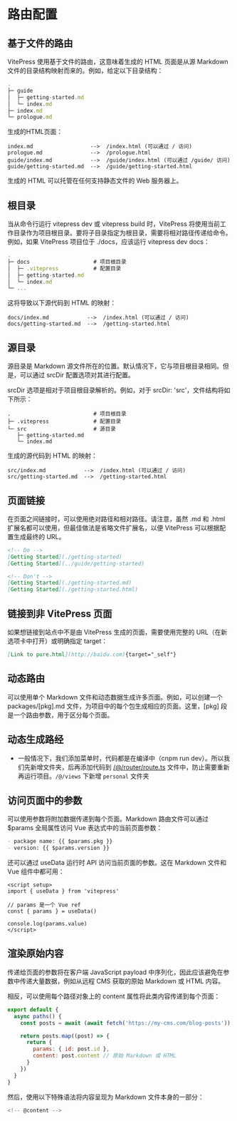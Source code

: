 # 路由配置

## 基于文件的路由

VitePress 使用基于文件的路由，这意味着生成的 HTML 页面是从源 Markdown 文件的目录结构映射而来的。例如，给定以下目录结构：

```ts
.
├─ guide
│  ├─ getting-started.md
│  └─ index.md
├─ index.md
└─ prologue.md
```
生成的HTML页面：
```
index.md                  -->  /index.html (可以通过 / 访问)
prologue.md               -->  /prologue.html
guide/index.md            -->  /guide/index.html (可以通过 /guide/ 访问)
guide/getting-started.md  -->  /guide/getting-started.html
```
生成的 HTML 可以托管在任何支持静态文件的 Web 服务器上。

## 根目录

当从命令行运行 vitepress dev 或 vitepress build 时，VitePress 将使用当前工作目录作为项目根目录。要将子目录指定为根目录，需要将相对路径传递给命令。例如，如果 VitePress 项目位于 ./docs，应该运行 vitepress dev docs：

```ts
.
├─ docs                    # 项目根目录
│  ├─ .vitepress           # 配置目录
│  ├─ getting-started.md
│  └─ index.md
└─ ...
```
这将导致以下源代码到 HTML 的映射：
```
docs/index.md            -->  /index.html (可以通过 / 访问)
docs/getting-started.md  -->  /getting-started.html
```

## 源目录

源目录是 Markdown 源文件所在的位置。默认情况下，它与项目根目录相同。但是，可以通过 srcDir 配置选项对其进行配置。

srcDir 选项是相对于项目根目录解析的。例如，对于 srcDir: 'src'，文件结构将如下所示：
```
.                          # 项目根目录
├─ .vitepress              # 配置目录
└─ src                     # 源目录
   ├─ getting-started.md
   └─ index.md
```
生成的源代码到 HTML 的映射：

```
src/index.md            -->  /index.html (可以通过 / 访问)
src/getting-started.md  -->  /getting-started.html
```
## 页面链接

在页面之间链接时，可以使用绝对路径和相对路径。请注意，虽然 .md 和 .html 扩展名都可以使用，但最佳做法是省略文件扩展名，以便 VitePress 可以根据配置生成最终的 URL。

```md
<!-- Do -->
[Getting Started](./getting-started)
[Getting Started](../guide/getting-started)

<!-- Don't -->
[Getting Started](./getting-started.md)
[Getting Started](./getting-started.html)
```

## 链接到非 VitePress 页面

如果想链接到站点中不是由 VitePress 生成的页面，需要使用完整的 URL（在新选项卡中打开）或明确指定 target：

```md
[Link to pure.html](http://baidu.com){target="_self"}
```

## 动态路由

可以使用单个 Markdown 文件和动态数据生成许多页面。例如，可以创建一个 packages/[pkg].md 文件，为项目中的每个包生成相应的页面。这里，[pkg] 段是一个路由参数，用于区分每个页面。

## 动态生成路经

- 一般情况下，我们添加菜单时，代码都是在编译中（cnpm run dev）。所以我们先新增文件夹，后再添加代码到 [/@/router/route.ts](https://gitee.com/lyt-top/vue-next-admin/blob/master/src/router/route.ts) 文件中，防止需要重新再运行项目。`/@/views` 下新增 `personal` 文件夹

## 访问页面中的参数

可以使用参数将附加数据传递到每个页面。Markdown 路由文件可以通过 $params 全局属性访问 Vue 表达式中的当前页面参数：

```md
- package name: {{ $params.pkg }}
- version: {{ $params.version }}
```

还可以通过 useData 运行时 API 访问当前页面的参数。这在 Markdown 文件和 Vue 组件中都可用：

```vue
<script setup>
import { useData } from 'vitepress'

// params 是一个 Vue ref
const { params } = useData()

console.log(params.value)
</script>
```

## 渲染原始内容

传递给页面的参数将在客户端 JavaScript payload 中序列化，因此应该避免在参数中传递大量数据，例如从远程 CMS 获取的原始 Markdown 或 HTML 内容。

相反，可以使用每个路径对象上的 content 属性将此类内容传递到每个页面：
```js
export default {
  async paths() {
    const posts = await (await fetch('https://my-cms.com/blog-posts')).json()

    return posts.map((post) => {
      return {
        params: { id: post.id },
        content: post.content // 原始 Markdown 或 HTML
      }
    })
  }
}
```

然后，使用以下特殊语法将内容呈现为 Markdown 文件本身的一部分：

```js
<!-- @content -->
```

